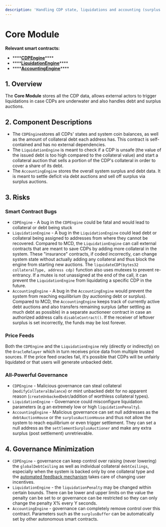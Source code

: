 ```yaml
---
description: 'Handling CDP state, liquidations and accounting (surplus & bad debt)'
---
```


# Core Module

**Relevant smart contracts:**

* \*\*\*\*[**CDPEngine**](https://github.com/reflexer-labs/geb/blob/master/src/CDPEngine.sol)\*\*\*\*
* \*\*\*\*[**LiquidationEngine**](https://github.com/reflexer-labs/geb/blob/master/src/LiquidationEngine.sol)\*\*\*\*
* \*\*\*\*[**AccountingEngine**](https://github.com/reflexer-labs/geb/blob/master/src/AccountingEngine.sol)\*\*\*\*

## 1. Overview

The **Core Module** stores all the CDP data, allows external actors to trigger liquidations in case CDPs are underwater and also handles debt and surplus auctions.

## 2. Component Descriptions

* The `CDPEngine`stores all CDPs' states and system coin balances, as well as the amount of collateral debt each address has. This contract is self-contained and has no external dependencies.
* The `LiquidationEngine` is meant to check if a CDP is unsafe \(the value of the issued debt is too high compared to the collateral value\) and start a collateral auction that sells a portion of the CDP's collateral in order to cover a share of its debt.
* The `AccountingEngine` stores the overall system surplus and debt data. It is meant to settle deficit via debt auctions and sell off surplus via surplus auctions.

## 3. Risks

### Smart Contract Bugs <a id="coding-errors"></a>

* `CDPEngine` - A bug in the `CDPEngine` could be fatal and would lead to collateral or debt being stuck
* `LiquidationEngine` - A bug in the `LiquidationEngine` could lead debt or collateral being assigned to addresses from where they cannot be recovered. Compared to MCD, the `LiquidationEngine` can call external contracts that are meant to save CDPs by adding more collateral in the system. These "insurance" contracts, if coded incorrectly, can change system state without actually adding any collateral and thus block the engine from starting new auctions. The `liquidateCDP(bytes32 collateralType, address cdp)` function also uses mutexes to prevent re-entrancy. If a mutex is not unassigned at the end of the call, it can prevent the `LiquidationEngine` from liquidating a specific CDP in the future.
* `AccountingEngine` - A bug in the `AccountingEngine` would prevent the system from reaching equilibrium \(by auctioning debt or surplus\). Compared to MCD, the `AccountingEngine` keeps track of currently active debt auctions and also transfers remaining surplus \(after settling as much debt as possible\) in a separate auctioneer contract in case an authorized address calls `disableContract()`. If the receiver of leftover surplus is set incorrectly, the funds may be lost forever.

### Price Feeds <a id="feeds"></a>

Both the `CDPEngine` and the `LiquidationEngine` rely \(directly or indirectly\) on the `OracleRelayer` which in turn receives price data from multiple trusted sources. If the price feed oracles fail, it's possible that CDPs will be unfairly liquidated or that users will generate unbacked debt.

### All-Powerful Governance <a id="governance"></a>

* `CDPEngine` - Malicious governance can steal collateral \(`modifyCollateralBalance`\) or mint unbacked debt for no apparent reason \(`createUnbackedDebt`/addition of worthless collateral types\).
* `LiquidationEngine` - Governance could misconfigure liquidation parameters \(e.g an extremely low or high `liquidationPenalty`\).
* `AccountingEngine` - Malicious governance can set null addresses as the `debtAuctionHouse` or the `surplusAuctionHouse` and thus not allow the system to reach equilibrium or even trigger settlement. They can set a null address as the `settlementSurplusAuctioner` and make any extra surplus \(post settlement\) unretrievable.

## 4. Governance Minimization

* `CDPEngine` - governance can keep control over raising \(never lowering\) the `globalDebtCeiling` as well as individual collateral `debtCeilings`, especially when the system is backed only by one collateral type and the [automated feedback mechanism](https://docs.reflexer.finance/system-contracts/feedback-mechanism-module) takes care of changing user incentives.
* `LiquidationEngine` - the `liquidationPenalty` may be changed within certain bounds. There can be lower and upper limits on the value the penalty can be set to or governance can be restricted so they can only change the penalty X% every Y seconds.
* `AccountingEngine` - governance can completely remove control over this contract. Parameters such as the `surplusBuffer` can be automatically set by other autonomous smart contracts.

